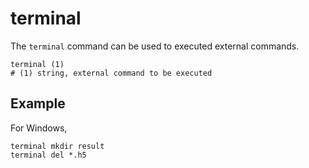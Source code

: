 # terminal

The `terminal` command can be used to executed external commands.

```
terminal (1)
# (1) string, external command to be executed
```

## Example

For Windows,

```
terminal mkdir result
terminal del *.h5
```
